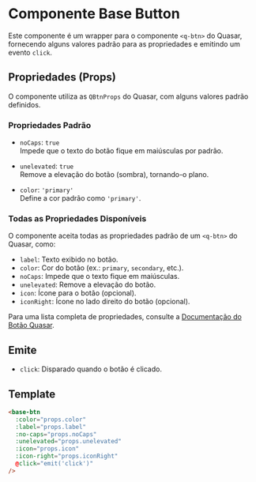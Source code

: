 # Componente Base Button

Este componente é um wrapper para o componente `<q-btn>` do Quasar, fornecendo alguns valores padrão para as propriedades e emitindo um evento `click`.

## Propriedades (Props)

O componente utiliza as `QBtnProps` do Quasar, com alguns valores padrão definidos.

### Propriedades Padrão

- `noCaps`: `true`  
  Impede que o texto do botão fique em maiúsculas por padrão.

- `unelevated`: `true`  
  Remove a elevação do botão (sombra), tornando-o plano.

- `color`: `'primary'`  
  Define a cor padrão como `'primary'`.

### Todas as Propriedades Disponíveis

O componente aceita todas as propriedades padrão de um `<q-btn>` do Quasar, como:

- `label`: Texto exibido no botão.
- `color`: Cor do botão (ex.: `primary`, `secondary`, etc.).
- `noCaps`: Impede que o texto fique em maiúsculas.
- `unelevated`: Remove a elevação do botão.
- `icon`: Ícone para o botão (opcional).
- `iconRight`: Ícone no lado direito do botão (opcional).

Para uma lista completa de propriedades, consulte a [Documentação do Botão Quasar](https://quasar.dev/vue-components/button#qbtn-api).

## Emite

- `click`: Disparado quando o botão é clicado.

## Template

```html
<base-btn
  :color="props.color"
  :label="props.label"
  :no-caps="props.noCaps"
  :unelevated="props.unelevated"
  :icon="props.icon"
  :icon-right="props.iconRight"
  @click="emit('click')"
/>
```
